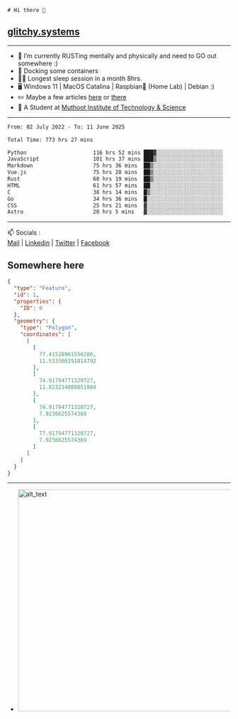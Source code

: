 ```
# Hi there 👋
```
## [glitchy.systems](https://glitchy.systems)
---

- 🌱 I’m currently RUSTing mentally and physically and need to GO out somewhere :)
- 🐋 Docking some containers
- 😶‍🌫️ Longest sleep session in a month 8hrs.
- 🖥️ Windows 11 | MacOS Catalina | Raspbian🥧 (Home Lab) | Debian :)
- ✏️ Maybe a few articles [here](https://medium.com/@advaithnarayanan8) or [there](https://medium.com/@advaithnarayanan8)
- 📑 A Student at [Muthoot Institute of Technology & Science](https://mgmits.ac.in/)



---

<!--START_SECTION:waka-->

```txt
From: 02 July 2022 - To: 11 June 2025

Total Time: 773 hrs 27 mins

Python                     116 hrs 52 mins ███▓░░░░░░░░░░░░░░░░░░░░░   15.11 %
JavaScript                 101 hrs 37 mins ███▒░░░░░░░░░░░░░░░░░░░░░   13.14 %
Markdown                   75 hrs 36 mins  ██▒░░░░░░░░░░░░░░░░░░░░░░   09.77 %
Vue.js                     75 hrs 28 mins  ██▒░░░░░░░░░░░░░░░░░░░░░░   09.76 %
Rust                       68 hrs 19 mins  ██▒░░░░░░░░░░░░░░░░░░░░░░   08.83 %
HTML                       61 hrs 57 mins  ██░░░░░░░░░░░░░░░░░░░░░░░   08.01 %
C                          38 hrs 14 mins  █▒░░░░░░░░░░░░░░░░░░░░░░░   04.94 %
Go                         34 hrs 36 mins  █░░░░░░░░░░░░░░░░░░░░░░░░   04.47 %
CSS                        25 hrs 21 mins  ▓░░░░░░░░░░░░░░░░░░░░░░░░   03.28 %
Astro                      20 hrs 5 mins   ▓░░░░░░░░░░░░░░░░░░░░░░░░   02.60 %
```

<!--END_SECTION:waka-->

---

📫 Socials :<br>
[Mail](mailto:advaith@glitchy.systems) | [Linkedin](https://www.linkedin.com/in/advaith-narayanan-a72152214/) | [Twitter](https://twitter.com/advaithnarayan) | [Facebook](https://screenmessage.com/qinq)

## Somewhere here

```geojson
{
  "type": "Feature",
  "id": 1,
  "properties": {
    "ID": 0
  },
  "geometry": {
    "type": "Polygon",
    "coordinates": [
      [
        [
          77.41528961556286,
          11.533300191814792
        ],
        [
          74.91794771320727,
          11.823214080851884
        ],
        [
          74.91794771320727,
          7.9236625574369
        ],
        [
          77.91794771320727,
          7.9236625574369
        ]
      ]
    ]
  }
}
```


--- 
- [<img alt="alt_text" width="500px" src="https://valid.x86.fr/cache/banner/xv24bv-6.png" />](https://valid.x86.fr/xv24bv)



